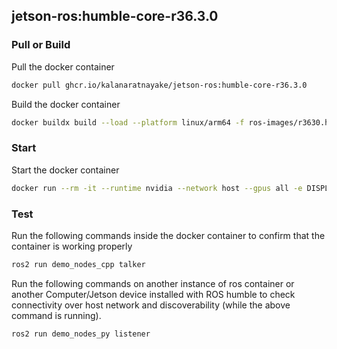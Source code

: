 ## jetson-ros:humble-core-r36.3.0
  
### Pull or Build

Pull the docker container
```bash
docker pull ghcr.io/kalanaratnayake/jetson-ros:humble-core-r36.3.0
```

Build the docker container
```bash
docker buildx build --load --platform linux/arm64 -f ros-images/r3630.humble_core.Dockerfile -t jetson-ros:humble-core-r36.3.0 .
```

### Start

Start the docker container

```bash
docker run --rm -it --runtime nvidia --network host --gpus all -e DISPLAY ghcr.io/kalanaratnayake/jetson-ros:humble-core-r36.3.0 bash
```

### Test

Run the following commands inside the docker container to confirm that the container is working properly
```bash
ros2 run demo_nodes_cpp talker
```

Run the following commands on another instance of ros container or another Computer/Jetson device installed with ROS humble to check 
connectivity over host network and discoverability (while the above command is running).
```bash
ros2 run demo_nodes_py listener
```
